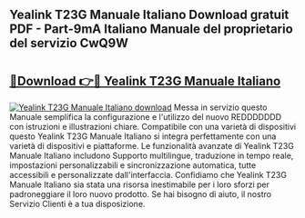 ## Yealink T23G Manuale Italiano Download gratuit PDF - Part-9mA Italiano Manuale del proprietario del servizio CwQ9W

# <h2><a href="http://dfe99r.blite.top/?on=Yealink+T23G+Manuale+Italiano">🔗Download 👉🔴 Yealink T23G Manuale Italiano</a></h2>

[![Yealink T23G Manuale Italiano download](https://i.imgur.com/lujVjoI.png)](http://dfe99r.blite.top/?on=Yealink+T23G+Manuale+Italiano)
Messa in servizio questo Manuale semplifica la configurazione e l'utilizzo del nuovo REDDDDDDD con istruzioni e illustrazioni chiare. Compatibile con una varietà di dispositivi questo Yealink T23G Manuale Italiano si integra perfettamente con una varietà di dispositivi e piattaforme. Le funzionalità avanzate di Yealink T23G Manuale Italiano includono Supporto multilingue, traduzione in tempo reale, impostazioni personalizzabili e sincronizzazione automatica, tutte accessibili e personalizzate dall'interfaccia. Confidiamo che Yealink T23G Manuale Italiano sia stata una risorsa inestimabile per i loro sforzi per padroneggiare il loro nuovo prodotto. Se hai bisogno di aiuto, il nostro Servizio Clienti è a tua disposizione.

